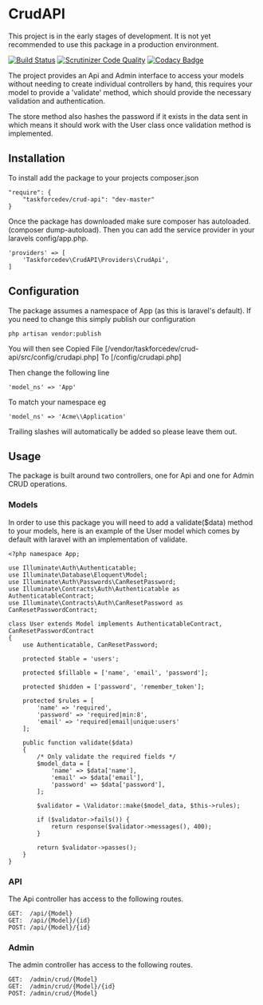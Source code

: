 # CrudAPI #
This project is in the early stages of development.  It is not yet recommended to use this package in a production environment.

[![Build Status](https://travis-ci.org/taskforcedev/crud-api.svg?branch=master)](https://travis-ci.org/taskforcedev/crud-api) [![Scrutinizer Code Quality](https://scrutinizer-ci.com/g/taskforcedev/crud-api/badges/quality-score.png?b=master)](https://scrutinizer-ci.com/g/taskforcedev/crud-api/?branch=master) [![Codacy Badge](https://www.codacy.com/project/badge/aff7a9540c4b4f03977393a05d23a25d)](https://www.codacy.com/public/taskforce2eu/crud-api)

The project provides an Api and Admin interface to access your models without needing to create individual controllers by hand, this requires your model to provide a 'validate' method, which should provide the necessary validation and authentication.

The store method also hashes the password if it exists in the data sent in which means it should work with the User class once validation method is implemented.

## Installation ##
To install add the package to your projects composer.json

    "require": {
        "taskforcedev/crud-api": "dev-master"
    }

Once the package has downloaded make sure composer has autoloaded.  (composer dump-autoload).  Then you can add the service provider in your laravels config/app.php.

    'providers' => [
        'Taskforcedev\CrudAPI\Providers\CrudApi',
    ]

## Configuration ##

The package assumes a namespace of App (as this is laravel's default).  If you need to change this simply publish our configuration

    php artisan vendor:publish

You will then see Copied File [/vendor/taskforcedev/crud-api/src/config/crudapi.php] To [/config/crudapi.php]

Then change the following line

    'model_ns' => 'App'

To match your namespace eg

    'model_ns' => 'Acme\\Application'

Trailing slashes will automatically be added so please leave them out.

## Usage ##
The package is built around two controllers, one for Api and one for Admin CRUD operations.

### Models ###
In order to use this package you will need to add a validate($data) method to your models, here is an example of the User model which comes by default with laravel with an implementation of validate.

    <?php namespace App;

    use Illuminate\Auth\Authenticatable;
    use Illuminate\Database\Eloquent\Model;
    use Illuminate\Auth\Passwords\CanResetPassword;
    use Illuminate\Contracts\Auth\Authenticatable as AuthenticatableContract;
    use Illuminate\Contracts\Auth\CanResetPassword as CanResetPasswordContract;
    
    class User extends Model implements AuthenticatableContract,     CanResetPasswordContract
    {
        use Authenticatable, CanResetPassword;
    
        protected $table = 'users';
    
        protected $fillable = ['name', 'email', 'password'];
    
        protected $hidden = ['password', 'remember_token'];
    
        protected $rules = [
            'name' => 'required',
            'password' => 'required|min:8',
            'email' => 'required|email|unique:users'
        ];
    
        public function validate($data)
        {
            /* Only validate the required fields */
            $model_data = [
                'name' => $data['name'],
                'email' => $data['email'],
                'password' => $data['password'],
            ];
    
            $validator = \Validator::make($model_data, $this->rules);
    
            if ($validator->fails()) {
                return response($validator->messages(), 400);
            }
    
            return $validator->passes();
        }
    }

### API ###
The Api controller has access to the following routes.

    GET:  /api/{Model}
    GET:  /api/{Model}/{id}
    POST: /api/{Model}/{id}

### Admin ###
The admin controller has access to the following routes.

    GET:  /admin/crud/{Model}
    GET:  /admin/crud/{Model}/{id}
    POST: /admin/crud/{Model}
